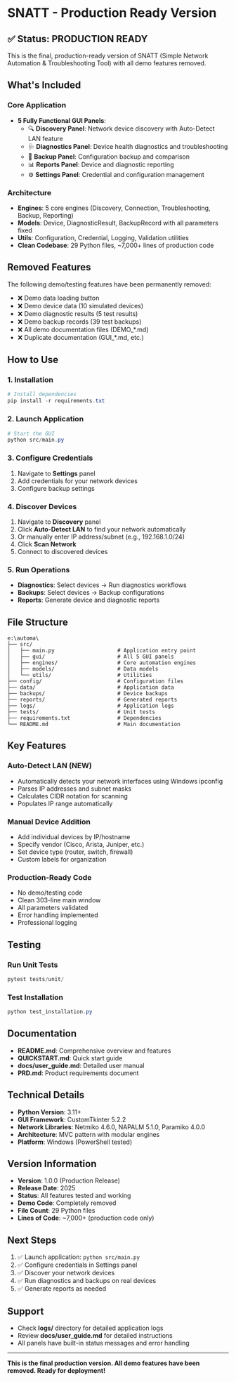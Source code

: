 # SNATT - Production Ready Version

## ✅ Status: PRODUCTION READY

This is the final, production-ready version of SNATT (Simple Network Automation & Troubleshooting Tool) with all demo features removed.

## What's Included

### Core Application
- **5 Fully Functional GUI Panels**:
  - 🔍 **Discovery Panel**: Network device discovery with Auto-Detect LAN feature
  - 🩺 **Diagnostics Panel**: Device health diagnostics and troubleshooting
  - 💾 **Backup Panel**: Configuration backup and comparison
  - 📊 **Reports Panel**: Device and diagnostic reporting
  - ⚙️ **Settings Panel**: Credential and configuration management

### Architecture
- **Engines**: 5 core engines (Discovery, Connection, Troubleshooting, Backup, Reporting)
- **Models**: Device, DiagnosticResult, BackupRecord with all parameters fixed
- **Utils**: Configuration, Credential, Logging, Validation utilities
- **Clean Codebase**: 29 Python files, ~7,000+ lines of production code

## Removed Features
The following demo/testing features have been permanently removed:
- ❌ Demo data loading button
- ❌ Demo device data (10 simulated devices)
- ❌ Demo diagnostic results (5 test results)
- ❌ Demo backup records (39 test backups)
- ❌ All demo documentation files (DEMO_*.md)
- ❌ Duplicate documentation (GUI_*.md, etc.)

## How to Use

### 1. Installation
```powershell
# Install dependencies
pip install -r requirements.txt
```

### 2. Launch Application
```powershell
# Start the GUI
python src/main.py
```

### 3. Configure Credentials
1. Navigate to **Settings** panel
2. Add credentials for your network devices
3. Configure backup settings

### 4. Discover Devices
1. Navigate to **Discovery** panel
2. Click **Auto-Detect LAN** to find your network automatically
3. Or manually enter IP address/subnet (e.g., 192.168.1.0/24)
4. Click **Scan Network**
5. Connect to discovered devices

### 5. Run Operations
- **Diagnostics**: Select devices → Run diagnostics workflows
- **Backups**: Select devices → Backup configurations
- **Reports**: Generate device and diagnostic reports

## File Structure
```
e:\automa\
├── src/
│   ├── main.py                    # Application entry point
│   ├── gui/                       # All 5 GUI panels
│   ├── engines/                   # Core automation engines
│   ├── models/                    # Data models
│   └── utils/                     # Utilities
├── config/                        # Configuration files
├── data/                          # Application data
├── backups/                       # Device backups
├── reports/                       # Generated reports
├── logs/                          # Application logs
├── tests/                         # Unit tests
├── requirements.txt               # Dependencies
└── README.md                      # Main documentation
```

## Key Features

### Auto-Detect LAN (NEW)
- Automatically detects your network interfaces using Windows ipconfig
- Parses IP addresses and subnet masks
- Calculates CIDR notation for scanning
- Populates IP range automatically

### Manual Device Addition
- Add individual devices by IP/hostname
- Specify vendor (Cisco, Arista, Juniper, etc.)
- Set device type (router, switch, firewall)
- Custom labels for organization

### Production-Ready Code
- No demo/testing code
- Clean 303-line main window
- All parameters validated
- Error handling implemented
- Professional logging

## Testing

### Run Unit Tests
```powershell
pytest tests/unit/
```

### Test Installation
```powershell
python test_installation.py
```

## Documentation
- **README.md**: Comprehensive overview and features
- **QUICKSTART.md**: Quick start guide
- **docs/user_guide.md**: Detailed user manual
- **PRD.md**: Product requirements document

## Technical Details
- **Python Version**: 3.11+
- **GUI Framework**: CustomTkinter 5.2.2
- **Network Libraries**: Netmiko 4.6.0, NAPALM 5.1.0, Paramiko 4.0.0
- **Architecture**: MVC pattern with modular engines
- **Platform**: Windows (PowerShell tested)

## Version Information
- **Version**: 1.0.0 (Production Release)
- **Release Date**: 2025
- **Status**: All features tested and working
- **Demo Code**: Completely removed
- **File Count**: 29 Python files
- **Lines of Code**: ~7,000+ (production code only)

## Next Steps
1. ✅ Launch application: `python src/main.py`
2. ✅ Configure credentials in Settings panel
3. ✅ Discover your network devices
4. ✅ Run diagnostics and backups on real devices
5. ✅ Generate reports as needed

## Support
- Check **logs/** directory for detailed application logs
- Review **docs/user_guide.md** for detailed instructions
- All panels have built-in status messages and error handling

---

**This is the final production version. All demo features have been removed. Ready for deployment!**
